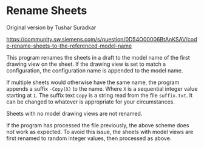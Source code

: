 # Rename Sheets
Original version by Tushar Suradkar

https://community.sw.siemens.com/s/question/0D54O00006BtAnKSAV/code-rename-sheets-to-the-referenced-model-name

This program renames the sheets in a draft to the model name 
of the first drawing view on the sheet.  If the drawing view 
is set to match a configuration, the configuration name is 
appended to the model name.

If multiple sheets would otherwise have the same name, the 
program appends a suffix `-Copy(X)` to the name.  Where `X` 
is a sequential integer value starting at `1`.  The suffix 
text `Copy` is a string read from the file `suffix.txt`. 
It can be changed to whatever is appropriate for your 
circumstances.

Sheets with no model drawing views are not renamed.

If the program has processed the file previously, the above 
scheme does not work as expected.  To avoid this issue, the 
sheets with model views are first renamed to random integer 
values, then processed as above.